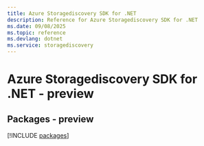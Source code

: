 ```yaml
---
title: Azure Storagediscovery SDK for .NET
description: Reference for Azure Storagediscovery SDK for .NET
ms.date: 09/08/2025
ms.topic: reference
ms.devlang: dotnet
ms.service: storagediscovery
---
```

# Azure Storagediscovery SDK for .NET - preview
## Packages - preview
[!INCLUDE [packages](storagediscovery-index.md)]